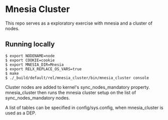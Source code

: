 # Mnesia Cluster

This repo serves as a exploratory exercise with mnesia and a cluster of nodes.

## Running locally

```
$ export NODENAME=node
$ export COOKIE=cookie
$ export MNESIA_DIR=Mnesia
$ export RELX_REPLACE_OS_VARS=true
$ make
$ ./_build/default/rel/mnesia_cluster/bin/mnesia_cluster console
```

Cluster nodes are added to kernel's sync_nodes_mandatory property.
mnesia_cluster then runs the mnesia cluster setup on the list of sync_nodes_mandatory nodes.

A list of tables can be specified in config/sys.config, when mnesia_cluster is used as a DEP.